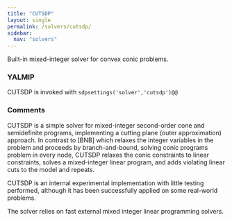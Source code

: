 ```yaml
---
title: "CUTSDP"
layout: single
permalink: /solvers/cutsdp/
sidebar:
  nav: "solvers"
---
```


Built-in mixed-integer solver for convex conic problems.

### YALMIP
CUTSDP is invoked with `sdpsettings('solver','cutsdp')@@`

### Comments

CUTSDP is a simple solver for mixed-integer second-order cone and semidefinite programs, implementing a cutting plane (outer approximation) approach. In contrast to [BNB] which relaxes the integer variables in the problem and proceeds by branch-and-bound, solving conic programs problem in every node, CUTSDP relaxes the conic constraints to linear constraints, solves a mixed-integer linear program, and adds violating linear cuts to the model and repeats.

CUTSDP is an internal experimental implementation with little testing performed, although it has been successfully applied on some real-world problems.

The solver relies on fast external mixed integer linear programming solvers.
